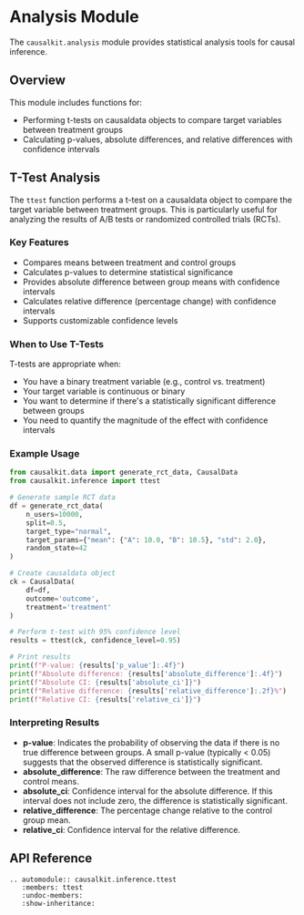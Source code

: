 # Analysis Module

The `causalkit.analysis` module provides statistical analysis tools for causal inference.

## Overview

This module includes functions for:

- Performing t-tests on causaldata objects to compare target variables between treatment groups
- Calculating p-values, absolute differences, and relative differences with confidence intervals

## T-Test Analysis

The `ttest` function performs a t-test on a causaldata object to compare the target variable between treatment groups. This is particularly useful for analyzing the results of A/B tests or randomized controlled trials (RCTs).

### Key Features

- Compares means between treatment and control groups
- Calculates p-values to determine statistical significance
- Provides absolute difference between group means with confidence intervals
- Calculates relative difference (percentage change) with confidence intervals
- Supports customizable confidence levels

### When to Use T-Tests

T-tests are appropriate when:

- You have a binary treatment variable (e.g., control vs. treatment)
- Your target variable is continuous or binary
- You want to determine if there's a statistically significant difference between groups
- You need to quantify the magnitude of the effect with confidence intervals

### Example Usage

```python
from causalkit.data import generate_rct_data, CausalData
from causalkit.inference import ttest

# Generate sample RCT data
df = generate_rct_data(
    n_users=10000,
    split=0.5,
    target_type="normal",
    target_params={"mean": {"A": 10.0, "B": 10.5}, "std": 2.0},
    random_state=42
)

# Create causaldata object
ck = CausalData(
    df=df,
    outcome='outcome',
    treatment='treatment'
)

# Perform t-test with 95% confidence level
results = ttest(ck, confidence_level=0.95)

# Print results
print(f"P-value: {results['p_value']:.4f}")
print(f"Absolute difference: {results['absolute_difference']:.4f}")
print(f"Absolute CI: {results['absolute_ci']}")
print(f"Relative difference: {results['relative_difference']:.2f}%")
print(f"Relative CI: {results['relative_ci']}")
```

### Interpreting Results

- **p-value**: Indicates the probability of observing the data if there is no true difference between groups. A small p-value (typically < 0.05) suggests that the observed difference is statistically significant.
- **absolute_difference**: The raw difference between the treatment and control means.
- **absolute_ci**: Confidence interval for the absolute difference. If this interval does not include zero, the difference is statistically significant.
- **relative_difference**: The percentage change relative to the control group mean.
- **relative_ci**: Confidence interval for the relative difference.

## API Reference

```{eval-rst}
.. automodule:: causalkit.inference.ttest
   :members: ttest
   :undoc-members:
   :show-inheritance:
```